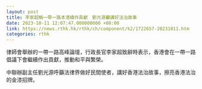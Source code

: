 ```yaml
---
layout: post
title: 李家超稱一帶一路本港續作貢獻　劉光源籲講好法治故事
date: 2023-10-11 12:07:47.000000000 +08:00
link: https://news.rthk.hk/rthk/ch/component/k2/1722657-20231011.htm
categories: rthk
---
```


律師會舉辦的一帶一路高峰論壇，行政長官李家超致辭時表示，香港會在一帶一路倡議下會繼續作出貢獻，推動和平與繁榮。

中聯辦副主任劉光源呼籲法律界做好民間使者，講好香港法治故事，擦亮香港法治的金漆招牌。
